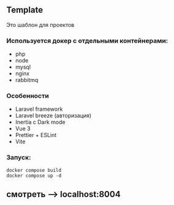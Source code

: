 ## Template

Это шаблон для проектов

### Используется докер с отдельными контейнерами:
- php
- node
- mysql
- nginx
- rabbitmq

### Особенности
- Laravel framework
- Laravel breeze (авторизация)
- Inertia с Dark mode
- Vue 3
- Prettier + ESLint
- Vite

### Запуск:
```
docker compose build
docker compose up -d
```

## смотреть --> localhost:8004
